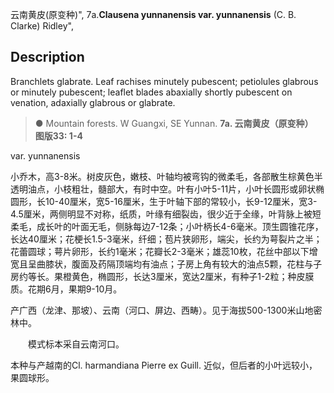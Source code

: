 云南黄皮(原变种)",
7a.**Clausena yunnanensis var. yunnanensis** (C. B. Clarke) Ridley",

## Description
Branchlets glabrate. Leaf rachises minutely pubescent; petiolules glabrous or minutely pubescent; leaflet blades abaxially shortly pubescent on venation, adaxially glabrous or glabrate.

> ●  Mountain forests. W Guangxi, SE Yunnan.
**7a. 云南黄皮（原变种）　图版33: 1-4**

var. yunnanensis

小乔木，高3-8米。树皮灰色，嫩枝、叶轴均被弯钩的微柔毛，各部散生棕黄色半透明油点，小枝粗壮，髓部大，有时中空。叶有小叶5-11片，小叶长圆形或卵状椭圆形，长10-40厘米，宽5-16厘米，生于叶轴下部的常较小，长9-12厘米，宽3-4.5厘米，两侧明显不对称，纸质，叶缘有细裂齿，很少近于全缘，叶背脉上被短柔毛，成长叶的叶面无毛，侧脉每边7-12条；小叶柄长4-6毫米。顶生圆锥花序，长达40厘米；花梗长1.5-3毫米，纤细；苞片狭卵形，端尖，长约为萼裂片之半；花蕾圆球；萼片卵形，长约1毫米；花瓣长2-3毫米；雄蕊10枚，花丝中部以下增宽且呈曲膝状，腹面及药隔顶端均有油点；子房上角有较大的油点5颗，花柱与子房约等长。果橙黄色，椭圆形，长达3厘米，宽达2厘米，有种子1-2粒；种皮膜质。花期6月，果期9-10月。

产广西（龙津、那坡）、云南（河口、屏边、西畴）。见于海拔500-1300米山地密林中。
<p style='text-indent:28px'>模式标本采自云南河口。

本种与产越南的Cl. harmandiana Pierre ex Guill. 近似，但后者的小叶远较小，果圆球形。
